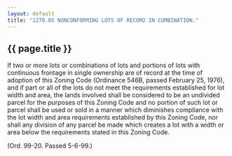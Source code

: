 ---
layout: default 
title: "1278.05 NONCONFORMING LOTS OF RECORD IN COMBINATION."---

{{ page.title }}
----------------

If two or more lots or combinations of lots and portions of lots with
continuous frontage in single ownership are of record at the time of
adoption of this Zoning Code (Ordinance 546B, passed February 25, 1976),
and if part or all of the lots do not meet the requirements established
for lot width and area, the lands involved shall be considered to be an
undivided parcel for the purposes of this Zoning Code and no portion of
such lot or parcel shall be used or sold in a manner which diminishes
compliance with the lot width and area requirements established by this
Zoning Code, nor shall any division of any parcel be made which creates
a lot with a width or area below the requirements stated in this Zoning
Code.

(Ord. 99-20. Passed 5-6-99.)
